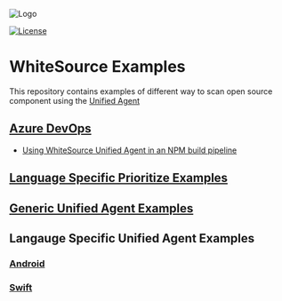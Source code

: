 ![Logo](https://whitesource-resources.s3.amazonaws.com/ws-sig-images/Whitesource_Logo_178x44.png)  

[![License](https://img.shields.io/badge/License-Apache%202.0-yellowgreen.svg)](https://opensource.org/licenses/Apache-2.0)
# WhiteSource Examples
This repository contains examples of different way to scan open source component using the [Unified Agent](https://whitesource.atlassian.net/wiki/spaces/WD/pages/804814917/Unified+Agent+Overview)
## [Azure DevOps](AzureDevOps)
- [Using WhiteSource Unified Agent in an NPM build pipeline](https://github.com/whitesource-ft/ws-examples/tree/main/AzureDevOps/npm)

## [Language Specific Prioritize Examples](Prioritize/Prioritize-Examples.md)

## [Generic Unified Agent Examples](Generic)

## Langauge Specific Unified Agent Examples
### [Android](Android)
### [Swift](Swift)